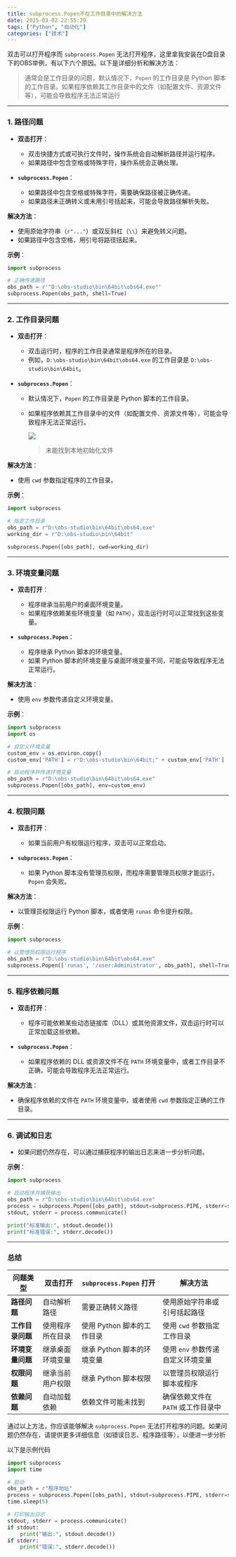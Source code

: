 ```yaml
---
title: subprocess.Popen不在工作目录中的解决方法
date: 2025-03-02 22:55:29
tags: ["Python", "自动化"]
categories: ["技术"]
---
```


双击可以打开程序而 `subprocess.Popen` 无法打开程序，这里拿我安装在D盘目录下的OBS举例，有以下六个原因。以下是详细分析和解决方法：

>通常会是工作目录的问题，默认情况下，`Popen` 的工作目录是 Python 脚本的工作目录。如果程序依赖其工作目录中的文件（如配置文件、资源文件等），可能会导致程序无法正常运行
---

### **1. 路径问题**
- **双击打开**：
  - 双击快捷方式或可执行文件时，操作系统会自动解析路径并运行程序。
  - 如果路径中包含空格或特殊字符，操作系统会正确处理。

- **`subprocess.Popen`**：
  - 如果路径中包含空格或特殊字符，需要确保路径被正确传递。
  - 如果路径未正确转义或未用引号括起来，可能会导致路径解析失败。

**解决方法**：
- 使用原始字符串（`r"..."`）或双反斜杠（`\\`）来避免转义问题。
- 如果路径中包含空格，用引号将路径括起来。

**示例**：
```python
import subprocess

# 正确传递路径
obs_path = r'"D:\obs-studio\bin\64bit\obs64.exe"'
subprocess.Popen(obs_path, shell=True)
```

---

### **2. 工作目录问题**
- **双击打开**：
  - 双击运行时，程序的工作目录通常是程序所在的目录。
  - 例如，`D:\obs-studio\bin\64bit\obs64.exe` 的工作目录是 `D:\obs-studio\bin\64bit`。

- **`subprocess.Popen`**：
  - 默认情况下，`Popen` 的工作目录是 Python 脚本的工作目录。
  - 如果程序依赖其工作目录中的文件（如配置文件、资源文件等），可能会导致程序无法正常运行。


	![](https://ghfast.top/https://raw.githubusercontent.com/Brian510000/pic_bed/main/web-site/20250302231014206.png)

	>未能找到本地初始化文件

**解决方法**：
- 使用 `cwd` 参数指定程序的工作目录。

**示例**：
```python
import subprocess

# 指定工作目录
obs_path = r"D:\obs-studio\bin\64bit\obs64.exe"
working_dir = r"D:\obs-studio\bin\64bit"

subprocess.Popen([obs_path], cwd=working_dir)
```

---

### **3. 环境变量问题**
- **双击打开**：
  - 程序继承当前用户的桌面环境变量。
  - 如果程序依赖某些环境变量（如 `PATH`），双击运行时可以正常找到这些变量。

- **`subprocess.Popen`**：
  - 程序继承 Python 脚本的环境变量。
  - 如果 Python 脚本的环境变量与桌面环境变量不同，可能会导致程序无法正常运行。

**解决方法**：
- 使用 `env` 参数传递自定义环境变量。

**示例**：
```python
import subprocess
import os

# 自定义环境变量
custom_env = os.environ.copy()
custom_env['PATH'] = r"D:\obs-studio\bin\64bit;" + custom_env['PATH']

# 启动程序并传递环境变量
obs_path = r"D:\obs-studio\bin\64bit\obs64.exe"
subprocess.Popen([obs_path], env=custom_env)
```

---

### **4. 权限问题**
- **双击打开**：
  - 如果当前用户有权限运行程序，双击可以正常启动。

- **`subprocess.Popen`**：
  - 如果 Python 脚本没有管理员权限，而程序需要管理员权限才能运行，`Popen` 会失败。

**解决方法**：
- 以管理员权限运行 Python 脚本，或者使用 `runas` 命令提升权限。

**示例**：
```python
import subprocess

# 以管理员权限运行程序
obs_path = r"D:\obs-studio\bin\64bit\obs64.exe"
subprocess.Popen(['runas', '/user:Administrator', obs_path], shell=True)
```

---

### **5. 程序依赖问题**
- **双击打开**：
  - 程序可能依赖某些动态链接库（DLL）或其他资源文件，双击运行时可以正常加载这些依赖。

- **`subprocess.Popen`**：
  - 如果程序依赖的 DLL 或资源文件不在 `PATH` 环境变量中，或者工作目录不正确，可能会导致程序无法正常运行。

**解决方法**：
- 确保程序依赖的文件在 `PATH` 环境变量中，或者使用 `cwd` 参数指定正确的工作目录。

---

### **6. 调试和日志**
- 如果问题仍然存在，可以通过捕获程序的输出日志来进一步分析问题。

**示例**：
```python
import subprocess

# 启动程序并捕获输出
obs_path = r"D:\obs-studio\bin\64bit\obs64.exe"
process = subprocess.Popen([obs_path], stdout=subprocess.PIPE, stderr=subprocess.PIPE)
stdout, stderr = process.communicate()

print("标准输出:", stdout.decode())
print("标准错误:", stderr.decode())
```

---

### **总结**
| 问题类型         | 双击打开                          | `subprocess.Popen` 打开               | 解决方法                              |
|------------------|-----------------------------------|---------------------------------------|---------------------------------------|
| **路径问题**     | 自动解析路径                      | 需要正确转义路径                      | 使用原始字符串或引号括起路径          |
| **工作目录问题** | 使用程序所在目录                  | 使用 Python 脚本的工作目录            | 使用 `cwd` 参数指定工作目录           |
| **环境变量问题** | 继承桌面环境变量                  | 继承 Python 脚本的环境变量            | 使用 `env` 参数传递自定义环境变量     |
| **权限问题**     | 继承当前用户权限                  | 继承 Python 脚本权限                  | 以管理员权限运行脚本或程序            |
| **依赖问题**     | 自动加载依赖                      | 依赖文件可能未找到                    | 确保依赖文件在 `PATH` 或工作目录中    |

通过以上方法，你应该能够解决 `subprocess.Popen` 无法打开程序的问题。如果问题仍然存在，请提供更多详细信息（如错误日志、程序路径等），以便进一步分析

以下是示例代码

```python
import subprocess
import time

# 启动
obs_path = r"程序地址"
process = subprocess.Popen([obs_path], stdout=subprocess.PIPE, stderr=subprocess.PIPE)
time.sleep(5)

# 打印输出日志
stdout, stderr = process.communicate()
if stdout:
    print("输出:", stdout.decode())
if stderr:
    print("错误:", stderr.decode())
```